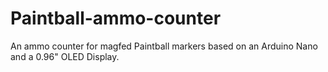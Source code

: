 # Paintball-ammo-counter
An ammo counter for magfed Paintball markers based on an Arduino Nano and a 0.96" OLED Display.
